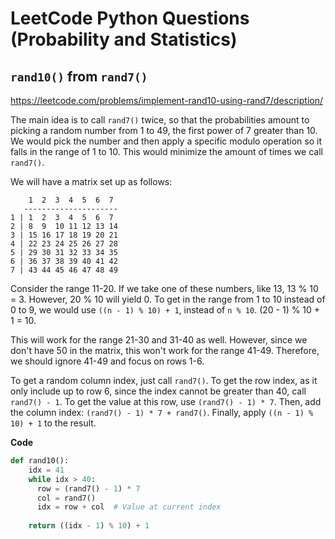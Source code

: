 # LeetCode Python Questions (Probability and Statistics)

## `rand10()` from `rand7()`
https://leetcode.com/problems/implement-rand10-using-rand7/description/

The main idea is to call `rand7()` twice, so that the probabilities amount to picking a random number from 1 to 49, the first power of 7 greater than 10. We would pick the number and then apply a specific modulo operation so it falls in the range of 1 to 10. This would minimize the amount of times we call `rand7()`.

We will have a matrix set up as follows:
```
    1  2  3  4  5  6  7
   ---------------------
1 | 1  2  3  4  5  6  7
2 | 8  9  10 11 12 13 14
3 | 15 16 17 18 19 20 21
4 | 22 23 24 25 26 27 28
5 | 29 30 31 32 33 34 35
6 | 36 37 38 39 40 41 42
7 | 43 44 45 46 47 48 49
```

Consider the range 11-20. If we take one of these numbers, like 13, 13 % 10 = 3. However, 20 % 10 will yield 0. To get in the range from 1 to 10 instead of 0 to 9, we would use `((n - 1) % 10) + 1`, instead of `n % 10`. (20 - 1) % 10 + 1 = 10.

This will work for the range 21-30 and 31-40 as well. However, since we don't have 50 in the matrix, this won't work for the range 41-49. Therefore, we should ignore 41-49 and focus on rows 1-6.

To get a random column index, just call `rand7()`. To get the row index, as it only include up to row 6, since the index cannot be greater than 40, call `rand7() - 1`. To get the value at this row, use `(rand7() - 1) * 7`. Then, add the column index: `(rand7() - 1) * 7 + rand7()`. Finally, apply `((n - 1) % 10) + 1` to the result.

**Code**
```python
def rand10():
    idx = 41
    while idx > 40:
      row = (rand7() - 1) * 7
      col = rand7()
      idx = row + col  # Value at current index
    
    return ((idx - 1) % 10) + 1
```
